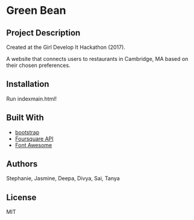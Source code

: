 # Green Bean

## Project Description
Created at the Girl Develop It Hackathon (2017).

A website that connects users to restaurants in Cambridge, MA
based on their chosen preferences.

## Installation
Run indexmain.html!

## Built With
* [bootstrap](https://getbootstrap.com/)
* [Foursquare API](https://developer.foursquare.com/)
* [Font Awesome](http://fontawesome.io/)

## Authors
Stephanie, Jasmine, Deepa, Divya, Sai, Tanya

## License
MIT
